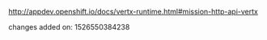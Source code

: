 http://appdev.openshift.io/docs/vertx-runtime.html#mission-http-api-vertx

changes added on: 1526550384238
